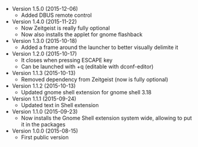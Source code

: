 * Version 1.5.0 (2015-12-06)
   * Added DBUS remote control
* Version 1.4.0 (2015-11-22)
   * Now Zeitgeist is really fully optional
   * Now also installs the applet for gnome flashback
* Version 1.3.0 (2015-10-18)
   * Added a frame around the launcher to better visually delimite it
* Version 1.2.0 (2015-10-17)
   * It closes when pressing ESCAPE key
   * Can be launched with <Super>+q (editable with dconf-editor)
* Version 1.1.3 (2015-10-13)
   * Removed dependency from Zeitgeist (now is fully optional)
* Version 1.1.2 (2015-10-13)
   * Updated gnome shell extension for gnome shell 3.18
* Version 1.1.1 (2015-09-24)
   * Updated text in Shell extension
* Version 1.1.0 (2015-09-23)
   * Now installs the Gnome Shell extension system wide, allowing to put it in the packages
* Version 1.0.0 (2015-08-15)
   * First public version
